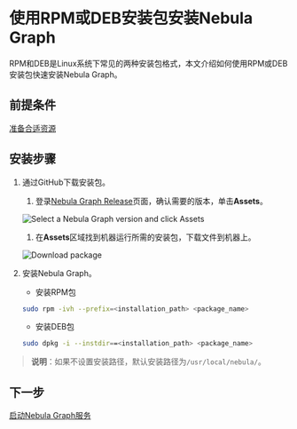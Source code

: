 # 使用RPM或DEB安装包安装Nebula Graph

RPM和DEB是Linux系统下常见的两种安装包格式，本文介绍如何使用RPM或DEB安装包快速安装Nebula Graph。

## 前提条件

[准备合适资源](../1.resource-preparations.md)

## 安装步骤

1. 通过GitHub下载安装包。

    1. 登录[Nebula Graph Release](https://github.com/vesoft-inc/nebula-graph/releases)页面，确认需要的版本，单击**Assets**。

    ![Select a Nebula Graph version and click **Assets**](github.com/vesoft-inc/nebula-docs/docs-2.0/figs/4.deployment-and-installation/2.complie-and-install-nebula-graph/2.install-nebula-graph-by-rpm-or-deb/release-page.png "Click Assets to show the available Nebula Graph version")

    1. 在**Assets**区域找到机器运行所需的安装包，下载文件到机器上。

    ![Download package](github.com/vesoft-inc/nebula-docs/docs-2.0/figs/4.deployment-and-installation/2.complie-and-install-nebula-graph/2.install-nebula-graph-by-rpm-or-deb/assets.png "Download package")

2. 安装Nebula Graph。

    - 安装RPM包

    ```bash
    sudo rpm -ivh --prefix=<installation_path> <package_name>
    ```

    - 安装DEB包

    ```bash
    sudo dpkg -i --instdir==<installation_path> <package_name>
    ```

>**说明**：如果不设置安装路径，默认安装路径为`/usr/local/nebula/`。

## 下一步

[启动Nebula Graph服务](../../2.quick-start/5.start-stop-service.md)